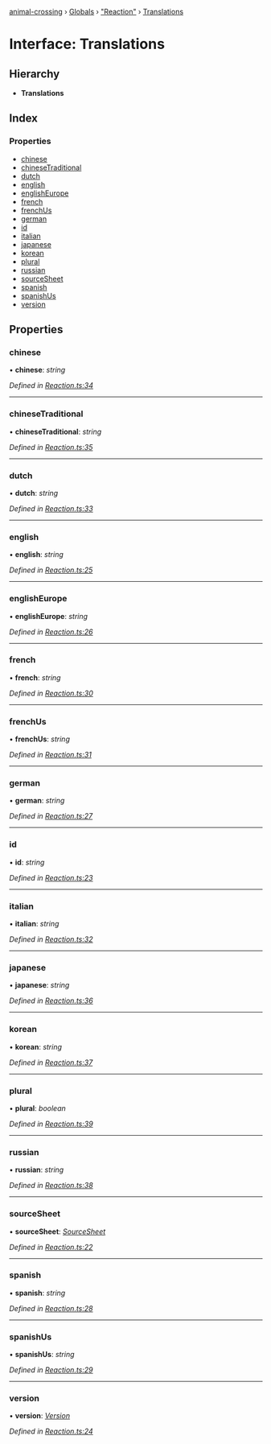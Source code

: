 [animal-crossing](../README.md) › [Globals](../globals.md) › ["Reaction"](../modules/_reaction_.md) › [Translations](_reaction_.translations.md)

# Interface: Translations

## Hierarchy

* **Translations**

## Index

### Properties

* [chinese](_reaction_.translations.md#chinese)
* [chineseTraditional](_reaction_.translations.md#chinesetraditional)
* [dutch](_reaction_.translations.md#dutch)
* [english](_reaction_.translations.md#english)
* [englishEurope](_reaction_.translations.md#englisheurope)
* [french](_reaction_.translations.md#french)
* [frenchUs](_reaction_.translations.md#frenchus)
* [german](_reaction_.translations.md#german)
* [id](_reaction_.translations.md#id)
* [italian](_reaction_.translations.md#italian)
* [japanese](_reaction_.translations.md#japanese)
* [korean](_reaction_.translations.md#korean)
* [plural](_reaction_.translations.md#plural)
* [russian](_reaction_.translations.md#russian)
* [sourceSheet](_reaction_.translations.md#sourcesheet)
* [spanish](_reaction_.translations.md#spanish)
* [spanishUs](_reaction_.translations.md#spanishus)
* [version](_reaction_.translations.md#version)

## Properties

###  chinese

• **chinese**: *string*

*Defined in [Reaction.ts:34](https://github.com/Norviah/animal-crossing/blob/cd5681f/module/types/Reaction.ts#L34)*

___

###  chineseTraditional

• **chineseTraditional**: *string*

*Defined in [Reaction.ts:35](https://github.com/Norviah/animal-crossing/blob/cd5681f/module/types/Reaction.ts#L35)*

___

###  dutch

• **dutch**: *string*

*Defined in [Reaction.ts:33](https://github.com/Norviah/animal-crossing/blob/cd5681f/module/types/Reaction.ts#L33)*

___

###  english

• **english**: *string*

*Defined in [Reaction.ts:25](https://github.com/Norviah/animal-crossing/blob/cd5681f/module/types/Reaction.ts#L25)*

___

###  englishEurope

• **englishEurope**: *string*

*Defined in [Reaction.ts:26](https://github.com/Norviah/animal-crossing/blob/cd5681f/module/types/Reaction.ts#L26)*

___

###  french

• **french**: *string*

*Defined in [Reaction.ts:30](https://github.com/Norviah/animal-crossing/blob/cd5681f/module/types/Reaction.ts#L30)*

___

###  frenchUs

• **frenchUs**: *string*

*Defined in [Reaction.ts:31](https://github.com/Norviah/animal-crossing/blob/cd5681f/module/types/Reaction.ts#L31)*

___

###  german

• **german**: *string*

*Defined in [Reaction.ts:27](https://github.com/Norviah/animal-crossing/blob/cd5681f/module/types/Reaction.ts#L27)*

___

###  id

• **id**: *string*

*Defined in [Reaction.ts:23](https://github.com/Norviah/animal-crossing/blob/cd5681f/module/types/Reaction.ts#L23)*

___

###  italian

• **italian**: *string*

*Defined in [Reaction.ts:32](https://github.com/Norviah/animal-crossing/blob/cd5681f/module/types/Reaction.ts#L32)*

___

###  japanese

• **japanese**: *string*

*Defined in [Reaction.ts:36](https://github.com/Norviah/animal-crossing/blob/cd5681f/module/types/Reaction.ts#L36)*

___

###  korean

• **korean**: *string*

*Defined in [Reaction.ts:37](https://github.com/Norviah/animal-crossing/blob/cd5681f/module/types/Reaction.ts#L37)*

___

###  plural

• **plural**: *boolean*

*Defined in [Reaction.ts:39](https://github.com/Norviah/animal-crossing/blob/cd5681f/module/types/Reaction.ts#L39)*

___

###  russian

• **russian**: *string*

*Defined in [Reaction.ts:38](https://github.com/Norviah/animal-crossing/blob/cd5681f/module/types/Reaction.ts#L38)*

___

###  sourceSheet

• **sourceSheet**: *[SourceSheet](../enums/_reaction_.sourcesheet.md)*

*Defined in [Reaction.ts:22](https://github.com/Norviah/animal-crossing/blob/cd5681f/module/types/Reaction.ts#L22)*

___

###  spanish

• **spanish**: *string*

*Defined in [Reaction.ts:28](https://github.com/Norviah/animal-crossing/blob/cd5681f/module/types/Reaction.ts#L28)*

___

###  spanishUs

• **spanishUs**: *string*

*Defined in [Reaction.ts:29](https://github.com/Norviah/animal-crossing/blob/cd5681f/module/types/Reaction.ts#L29)*

___

###  version

• **version**: *[Version](../enums/_reaction_.version.md)*

*Defined in [Reaction.ts:24](https://github.com/Norviah/animal-crossing/blob/cd5681f/module/types/Reaction.ts#L24)*
